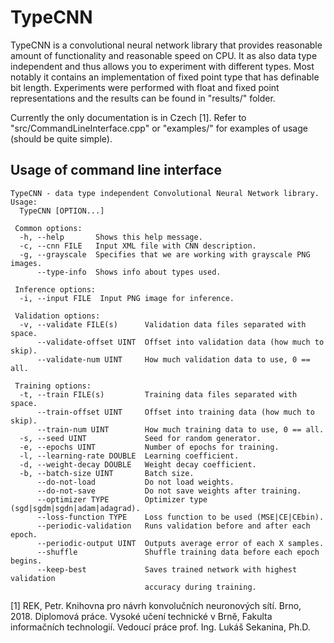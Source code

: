 # TypeCNN

TypeCNN is a convolutional neural network library that provides reasonable amount of functionality and reasonable speed on CPU. It as also data type independent and thus allows you to experiment with different types. Most notably it contains an implementation of fixed point type that has definable bit length. Experiments were performed with float and fixed point representations and the results can be found in "results/" folder.

Currently the only documentation is in Czech [1]. Refer to "src/CommandLineInterface.cpp" or "examples/" for examples of usage (should be quite simple).

## Usage of command line interface

```
TypeCNN - data type independent Convolutional Neural Network library.
Usage:
  TypeCNN [OPTION...]

 Common options:
  -h, --help       Shows this help message.
  -c, --cnn FILE   Input XML file with CNN description.
  -g, --grayscale  Specifies that we are working with grayscale PNG images.
      --type-info  Shows info about types used.

 Inference options:
  -i, --input FILE  Input PNG image for inference.

 Validation options:
  -v, --validate FILE(s)      Validation data files separated with space.
      --validate-offset UINT  Offset into validation data (how much to skip).
      --validate-num UINT     How much validation data to use, 0 == all.

 Training options:
  -t, --train FILE(s)         Training data files separated with space.
      --train-offset UINT     Offset into training data (how much to skip).
      --train-num UINT        How much training data to use, 0 == all.
  -s, --seed UINT             Seed for random generator.
  -e, --epochs UINT           Number of epochs for training.
  -l, --learning-rate DOUBLE  Learning coefficient.
  -d, --weight-decay DOUBLE   Weight decay coefficient.
  -b, --batch-size UINT       Batch size.
      --do-not-load           Do not load weights.
      --do-not-save           Do not save weights after training.
      --optimizer TYPE        Optimizer type (sgd|sgdm|sgdn|adam|adagrad).
      --loss-function TYPE    Loss function to be used (MSE|CE|CEbin).
      --periodic-validation   Runs validation before and after each epoch.
      --periodic-output UINT  Outputs average error of each X samples.
      --shuffle               Shuffle training data before each epoch begins.
      --keep-best             Saves trained network with highest validation
                              accuracy during training.

```

[1] REK, Petr. Knihovna pro návrh konvolučních neuronových sítí. Brno, 2018. Diplomová
práce. Vysoké učení technické v Brně, Fakulta informačních technologií. Vedoucí práce prof.
Ing. Lukáš Sekanina, Ph.D.
